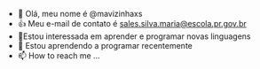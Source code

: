 - 👋 Olá, meu nome é @mavizinhaxs
- 👍 Meu e-mail de contato é sales.silva.maria@escola.pr.gov.br
- 🌱Estou interessada em aprender e programar novas linguagens
- 💞️ Estou aprendendo a programar recentemente 
- 📫 How to reach me ...

<!---
mavizinhaxs/mavizinhaxs is a ✨ special ✨ repository because its `README.md` (this file) appears on your GitHub profile.
You can click the Preview link to take a look at your changes.
--->
